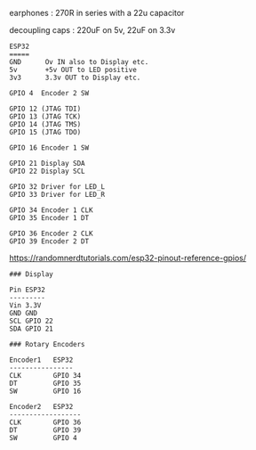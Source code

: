 earphones : 270R in series with a 22u capacitor

decoupling caps : 220uF on 5v, 22uF on 3.3v

```
ESP32
=====
GND      Ov IN also to Display etc.
5v       +5v OUT to LED positive
3v3      3.3v OUT to Display etc.

GPIO 4  Encoder 2 SW

GPIO 12 (JTAG TDI)
GPIO 13 (JTAG TCK)
GPIO 14 (JTAG TMS)
GPIO 15 (JTAG TDO)

GPIO 16 Encoder 1 SW

GPIO 21 Display SDA
GPIO 22 Display SCL

GPIO 32 Driver for LED_L
GPIO 33 Driver for LED_R

GPIO 34 Encoder 1 CLK
GPIO 35 Encoder 1 DT

GPIO 36 Encoder 2 CLK
GPIO 39 Encoder 2 DT
```

https://randomnerdtutorials.com/esp32-pinout-reference-gpios/

```
### Display

Pin	ESP32
---------
Vin	3.3V
GND	GND
SCL	GPIO 22
SDA	GPIO 21

### Rotary Encoders

Encoder1   ESP32
----------------
CLK        GPIO 34
DT         GPIO 35
SW         GPIO 16

Encoder2   ESP32
------------------
CLK        GPIO 36
DT         GPIO 39
SW         GPIO 4

```
